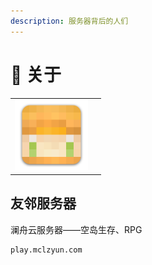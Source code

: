 ```yaml
---
description: 服务器背后的人们
---
```


# 🧻 关于



|                                                              |      |
| :----------------------------------------------------------: | ---- |
| <img src="../.gitbook/assets/thelittle_yang.png" style="zoom:50%;" /> |      |



## 友邻服务器

澜舟云服务器——空岛生存、RPG

```text
play.mclzyun.com
```



